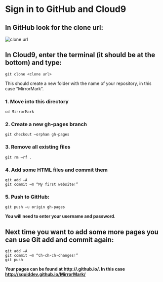 # Sign in to GitHub and Cloud9

## In GitHub look for the clone url:
![clone url](http://imgur.com/cqbr7xf.png)

## In Cloud9, enter the terminal (it should be at the bottom) and type:
```
git clone <clone url>
```
This should create a new folder with the name of your repository, in this case “MirrorMark”. 

### 1. Move into this directory
```
cd MirrorMark
```

### 2. Create a new gh-pages branch

```
git checkout –orphan gh-pages
```

### 3. Remove all existing files
```
git rm –rf .
```

### 4. Add some HTML files and commit them
```
git add –A
git commit –m “My first website!”
```

### 5. Push to GitHub:
```
git push –u origin gh-pages
```

**You will need to enter your username and password.**

## Next time you want to add some more pages you can use Git add and commit again:
```
git add –A
git commit –m “Ch-ch-ch-changes!”
git push
```

**Your pages can be found at http://<username>.github.io/<repository>. In this case http://squiddev.github.io/MirrorMark/**
